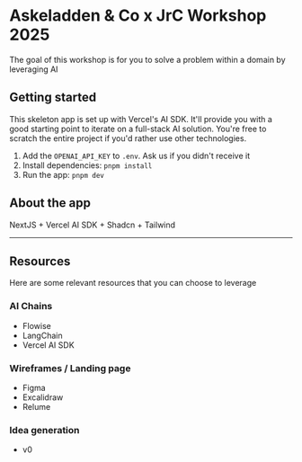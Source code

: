 # Askeladden & Co x JrC Workshop 2025
The goal of this workshop is for you to solve a problem within a domain by leveraging AI

## Getting started
This skeleton app is set up with Vercel's AI SDK. It'll provide you with a good starting point to iterate on a full-stack AI solution. You're free to scratch the entire project if you'd rather use other technologies.

1. Add the `OPENAI_API_KEY` to `.env`. Ask us if you didn't receive it
2. Install dependencies: `pnpm install`
3. Run the app: `pnpm dev`

## About the app
NextJS + Vercel AI SDK + Shadcn + Tailwind

---

## Resources
Here are some relevant resources that you can choose to leverage

### AI Chains
- Flowise
- LangChain
- Vercel AI SDK

### Wireframes / Landing page
- Figma
- Excalidraw
- Relume

### Idea generation
- v0